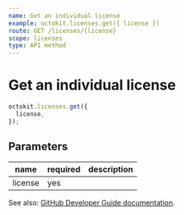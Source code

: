 ```yaml
---
name: Get an individual license
example: octokit.licenses.get({ license })
route: GET /licenses/{license}
scope: licenses
type: API method
---
```


# Get an individual license

```js
octokit.licenses.get({
  license,
});
```

## Parameters

<table>
  <thead>
    <tr>
      <th>name</th>
      <th>required</th>
      <th>description</th>
    </tr>
  </thead>
  <tbody>
    <tr><td>license</td><td>yes</td><td>

</td></tr>
  </tbody>
</table>

See also: [GitHub Developer Guide documentation](https://developer.github.com/v3/licenses/#get-an-individual-license).
